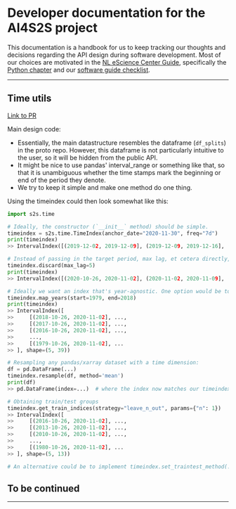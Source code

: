 # Developer documentation for the AI4S2S project

This documentation is a handbook for us to keep tracking our thoughts and decisions regarding the API design during software development. Most of our choices are motivated in the [NL eScience Center Guide](https://guide.esciencecenter.nl), specifically the [Python chapter](https://guide.esciencecenter.nl/#/best_practices/language_guides/python) and our [software guide checklist](https://guide.esciencecenter.nl/#/best_practices/checklist).

-------------------

## Time utils
[Link to PR](https://github.com/AI4S2S/ai4s2s/pull/7)


Main design code:

* Essentially, the main datastructure resembles the dataframe (`df_splits`) in the proto repo. However, this dataframe is not particularly intuitive to the user, so it will be hidden from the public API.
* It might be nice to use pandas' interval_range or something like that, so that it is unambiguous whether the time stamps mark the beginning or end of the period they denote. 
* We try to keep it simple and make one method do one thing.

Using the timeindex could then look somewhat like this:

```py
import s2s.time

# Ideally, the constructor (`__init__` method) should be simple.
timeindex = s2s.time.TimeIndex(anchor_date="2020-11-30", freq="7d")
print(timeindex)
>> IntervalIndex([(2019-12-02, 2019-12-09], (2019-12-09, 2019-12-16], (2019-12-16, 2019-12-23], (2019-12-23, 2019-12-30], (2019-12-30, 2020-01-06] ... (2020-10-26, 2020-11-02], (2020-11-02, 2020-11-09], (2020-11-09, 2020-11-16], (2020-11-16, 2020-11-23], (2020-11-23, 2020-11-30]], dtype='interval[datetime64[ns], right]', length=52)

# Instead of passing in the target period, max lag, et cetera directly, we can add additional methods:
timeindex.discard(max_lag=5)
print(timeindex)
>> IntervalIndex([(2020-10-26, 2020-11-02], (2020-11-02, 2020-11-09], (2020-11-09, 2020-11-16], (2020-11-16, 2020-11-23], (2020-11-23, 2020-11-30]], dtype='interval[datetime64[ns], right]', length=5)

# Ideally we want an index that's year-agnostic. One option would be to start with a single year and then map to more:
timeindex.map_years(start=1979, end=2018)
print(timeindex)
>> IntervalIndex([
>>     [(2018-10-26, 2020-11-02], ...,
>>     [(2017-10-26, 2020-11-02], ...,
>>     [(2016-10-26, 2020-11-02], ...,
>>     ...,
>>     [(1979-10-26, 2020-11-02], ...
>> ], shape=(5, 39))

# Resampling any pandas/xarray dataset with a time dimension:
df = pd.DataFrame(...)
timeindex.resample(df, method='mean')
print(df)
>> pd.DataFrame(index=...)  # where the index now matches our timeindex

# Obtaining train/test groups
timeindex.get_train_indices(strategy="leave_n_out", params={"n": 1})
>> IntervalIndex([
>>     [(2016-10-26, 2020-11-02], ...,
>>     [(2013-10-26, 2020-11-02], ...,
>>     [(2010-10-26, 2020-11-02], ...,
>>     ...,
>>     [(1980-10-26, 2020-11-02], ...
>> ], shape=(5, 13))

# An alternative could be to implement timeindex.set_traintest_method(...) and have it fixed.
```

## To be continued
-------------------
